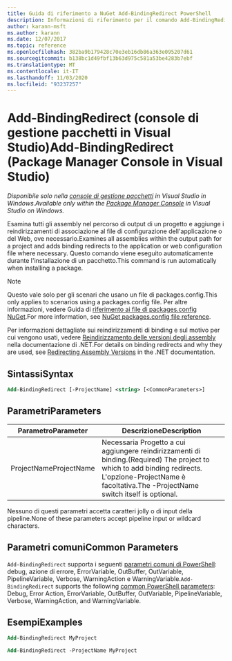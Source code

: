 ```yaml
---
title: Guida di riferimento a NuGet Add-BindingRedirect PowerShell
description: Informazioni di riferimento per il comando Add-BindingRedirect PowerShell nella console di gestione pacchetti NuGet in Visual Studio.
author: karann-msft
ms.author: karann
ms.date: 12/07/2017
ms.topic: reference
ms.openlocfilehash: 382ba9b179428c70e3eb16db86a363e095207d61
ms.sourcegitcommit: b138bc1d49fbf13b63d975c581a53be4283b7ebf
ms.translationtype: MT
ms.contentlocale: it-IT
ms.lasthandoff: 11/03/2020
ms.locfileid: "93237257"
---
```

# <a name="add-bindingredirect-package-manager-console-in-visual-studio"></a><span data-ttu-id="f9e7d-103">Add-BindingRedirect (console di gestione pacchetti in Visual Studio)</span><span class="sxs-lookup"><span data-stu-id="f9e7d-103">Add-BindingRedirect (Package Manager Console in Visual Studio)</span></span>

<span data-ttu-id="f9e7d-104">*Disponibile solo nella [console di gestione pacchetti](../../consume-packages/install-use-packages-powershell.md) in Visual Studio in Windows.*</span><span class="sxs-lookup"><span data-stu-id="f9e7d-104">*Available only within the [Package Manager Console](../../consume-packages/install-use-packages-powershell.md) in Visual Studio on Windows.*</span></span>

<span data-ttu-id="f9e7d-105">Esamina tutti gli assembly nel percorso di output di un progetto e aggiunge i reindirizzamenti di associazione al file di configurazione dell'applicazione o del Web, ove necessario.</span><span class="sxs-lookup"><span data-stu-id="f9e7d-105">Examines all assemblies within the output path for a project and adds binding redirects to the application or web configuration file where necessary.</span></span> <span data-ttu-id="f9e7d-106">Questo comando viene eseguito automaticamente durante l'installazione di un pacchetto.</span><span class="sxs-lookup"><span data-stu-id="f9e7d-106">This command is run automatically when installing a package.</span></span>

> [!NOTE]
> <span data-ttu-id="f9e7d-107">Questo vale solo per gli scenari che usano un file di packages.config.</span><span class="sxs-lookup"><span data-stu-id="f9e7d-107">This only applies to scenarios using a packages.config file.</span></span> <span data-ttu-id="f9e7d-108">Per altre informazioni, vedere Guida di [riferimento ai file di packages.config NuGet](~/reference/packages-config.md).</span><span class="sxs-lookup"><span data-stu-id="f9e7d-108">For more information, see [NuGet packages.config file reference](~/reference/packages-config.md).</span></span>

<span data-ttu-id="f9e7d-109">Per informazioni dettagliate sui reindirizzamenti di binding e sul motivo per cui vengono usati, vedere [Reindirizzamento delle versioni degli assembly](/dotnet/framework/configure-apps/redirect-assembly-versions) nella documentazione di .NET.</span><span class="sxs-lookup"><span data-stu-id="f9e7d-109">For details on binding redirects and why they are used, see [Redirecting Assembly Versions](/dotnet/framework/configure-apps/redirect-assembly-versions) in the .NET documentation.</span></span>

## <a name="syntax"></a><span data-ttu-id="f9e7d-110">Sintassi</span><span class="sxs-lookup"><span data-stu-id="f9e7d-110">Syntax</span></span>

```ps
Add-BindingRedirect [-ProjectName] <string> [<CommonParameters>]
```

## <a name="parameters"></a><span data-ttu-id="f9e7d-111">Parametri</span><span class="sxs-lookup"><span data-stu-id="f9e7d-111">Parameters</span></span>

| <span data-ttu-id="f9e7d-112">Parametro</span><span class="sxs-lookup"><span data-stu-id="f9e7d-112">Parameter</span></span> | <span data-ttu-id="f9e7d-113">Descrizione</span><span class="sxs-lookup"><span data-stu-id="f9e7d-113">Description</span></span> |
| --- | --- |
| <span data-ttu-id="f9e7d-114">ProjectName</span><span class="sxs-lookup"><span data-stu-id="f9e7d-114">ProjectName</span></span> | <span data-ttu-id="f9e7d-115">Necessaria Progetto a cui aggiungere reindirizzamenti di binding.</span><span class="sxs-lookup"><span data-stu-id="f9e7d-115">(Required) The project to which to add binding redirects.</span></span> <span data-ttu-id="f9e7d-116">L'opzione-ProjectName è facoltativa.</span><span class="sxs-lookup"><span data-stu-id="f9e7d-116">The -ProjectName switch itself is optional.</span></span> |

<span data-ttu-id="f9e7d-117">Nessuno di questi parametri accetta caratteri jolly o di input della pipeline.</span><span class="sxs-lookup"><span data-stu-id="f9e7d-117">None of these parameters accept pipeline input or wildcard characters.</span></span>

## <a name="common-parameters"></a><span data-ttu-id="f9e7d-118">Parametri comuni</span><span class="sxs-lookup"><span data-stu-id="f9e7d-118">Common Parameters</span></span>

<span data-ttu-id="f9e7d-119">`Add-BindingRedirect` supporta i seguenti [parametri comuni di PowerShell](/powershell/module/microsoft.powershell.core/about/about_commonparameters): debug, azione di errore, ErrorVariable, OutBuffer, OutVariable, PipelineVariable, Verbose, WarningAction e WarningVariable.</span><span class="sxs-lookup"><span data-stu-id="f9e7d-119">`Add-BindingRedirect` supports the following [common PowerShell parameters](/powershell/module/microsoft.powershell.core/about/about_commonparameters): Debug, Error Action, ErrorVariable, OutBuffer, OutVariable, PipelineVariable, Verbose, WarningAction, and WarningVariable.</span></span>

## <a name="examples"></a><span data-ttu-id="f9e7d-120">Esempi</span><span class="sxs-lookup"><span data-stu-id="f9e7d-120">Examples</span></span>

```ps
Add-BindingRedirect MyProject

Add-BindingRedirect -ProjectName MyProject
```